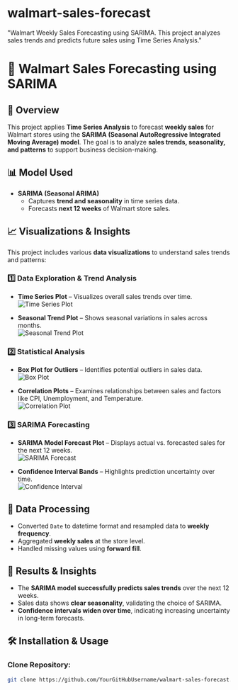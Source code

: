 # walmart-sales-forecast
"Walmart Weekly Sales Forecasting using SARIMA. This project analyzes sales trends and predicts future sales using Time Series Analysis."
# 🛒 Walmart Sales Forecasting using SARIMA

## 📌 Overview
This project applies **Time Series Analysis** to forecast **weekly sales** for Walmart stores using the **SARIMA (Seasonal AutoRegressive Integrated Moving Average) model**. The goal is to analyze **sales trends, seasonality, and patterns** to support business decision-making.

## 📊 Model Used
- **SARIMA (Seasonal ARIMA)**  
  - Captures **trend and seasonality** in time series data.  
  - Forecasts **next 12 weeks** of Walmart store sales.  

## 📈 Visualizations & Insights
This project includes various **data visualizations** to understand sales trends and patterns:

### **1️⃣ Data Exploration & Trend Analysis**
- **Time Series Plot** – Visualizes overall sales trends over time.  
  ![Time Series Plot](https://raw.githubusercontent.com/YourGitHubUsername/walmart-sales-forecast/main/images/time_series_plot.png)

- **Seasonal Trend Plot** – Shows seasonal variations in sales across months.  
  ![Seasonal Trend Plot](https://raw.githubusercontent.com/YourGitHubUsername/walmart-sales-forecast/main/images/seasonal_trend.png)

### **2️⃣ Statistical Analysis**
- **Box Plot for Outliers** – Identifies potential outliers in sales data.  
  ![Box Plot](https://raw.githubusercontent.com/YourGitHubUsername/walmart-sales-forecast/main/images/box_plot.png)

- **Correlation Plots** – Examines relationships between sales and factors like CPI, Unemployment, and Temperature.  
  ![Correlation Plot](https://raw.githubusercontent.com/YourGitHubUsername/walmart-sales-forecast/main/images/correlation_plot.png)

### **3️⃣ SARIMA Forecasting**
- **SARIMA Model Forecast Plot** – Displays actual vs. forecasted sales for the next 12 weeks.  
  ![SARIMA Forecast](https://raw.githubusercontent.com/YourGitHubUsername/walmart-sales-forecast/main/images/sarima_forecast.png)

- **Confidence Interval Bands** – Highlights prediction uncertainty over time.  
  ![Confidence Interval](https://raw.githubusercontent.com/YourGitHubUsername/walmart-sales-forecast/main/images/confidence_interval.png)

## 🔢 Data Processing
- Converted `Date` to datetime format and resampled data to **weekly frequency**.  
- Aggregated **weekly sales** at the store level.  
- Handled missing values using **forward fill**.

## 🚀 Results & Insights
- The **SARIMA model successfully predicts sales trends** over the next 12 weeks.  
- Sales data shows **clear seasonality**, validating the choice of SARIMA.  
- **Confidence intervals widen over time**, indicating increasing uncertainty in long-term forecasts.

## 🛠️ Installation & Usage
### Clone Repository:
```bash
git clone https://github.com/YourGitHubUsername/walmart-sales-forecast.git

